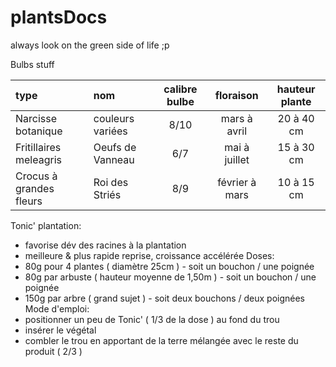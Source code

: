 # plantsDocs
always look on the green side of life ;p

Bulbs stuff

type | nom | calibre bulbe | floraison | hauteur plante
:---  |:---  |:---:            |:---:        |:---:             
Narcisse botanique | couleurs variées | 8/10 | mars à avril | 20 à 40 cm
Fritillaires meleagris | Oeufs de Vanneau | 6/7 | mai à juillet | 15 à 30 cm
Crocus à grandes fleurs | Roi des Striés | 8/9 | février à mars | 10 à 15 cm

Tonic' plantation:
- favorise dév des racines à la plantation
- meilleure & plus rapide reprise, croissance accélérée
Doses:
- 80g pour 4 plantes ( diamètre 25cm ) - soit un bouchon / une poignée
- 80g par arbuste ( hauteur moyenne de 1,50m ) - soit un bouchon / une poignée
- 150g par arbre ( grand sujet ) - soit deux bouchons / deux poignées
Mode d'emploi:
- positionner un peu de Tonic' ( 1/3 de la dose ) au fond du trou
- insérer le végétal
- combler le trou en apportant de la terre mélangée avec le reste du produit ( 2/3 )
